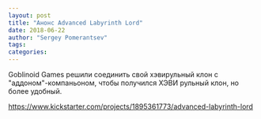 ```yaml
---
layout: post
title: "Анонс Advanced Labyrinth Lord"
date: 2018-06-22
author: "Sergey Pomerantsev"
tags:
categories:
---
```


Goblinoid Games решили соединить свой хэвирульный клон с "аддоном"-компаньоном, чтобы получился ХЭВИ рульный клон, но более удобный.

<https://www.kickstarter.com/projects/1895361773/advanced-labyrinth-lord>
